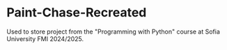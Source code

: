 # Paint-Chase-Recreated
Used to store project from the "Programming with Python" course at Sofia University FMI 2024/2025.
